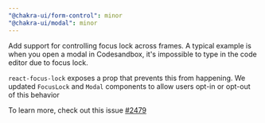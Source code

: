 ```yaml
---
"@chakra-ui/form-control": minor
"@chakra-ui/modal": minor
---
```


Add support for controlling focus lock across frames. A typical example is when
you open a modal in Codesandbox, it's impossible to type in the code editor due
to focus lock.

`react-focus-lock` exposes a prop that prevents this from happening. We updated
`FocusLock` and `Modal` components to allow users opt-in or opt-out of this
behavior

To learn more, check out this issue
[#2479](https://github.com/chakra-ui/chakra-ui/issues/2479)
